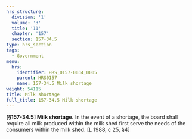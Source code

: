```yaml
---
hrs_structure:
  division: '1'
  volume: '3'
  title: '11'
  chapter: '157'
  section: 157-34.5
type: hrs_section
tags:
  - Government
menu:
  hrs:
    identifier: HRS_0157-0034_0005
    parent: HRS0157
    name: 157-34.5 Milk shortage
weight: 54115
title: Milk shortage
full_title: 157-34.5 Milk shortage
---
```

**[§157-34.5] Milk shortage.** In the event of a shortage, the board shall require all milk produced within the milk shed first serve the needs of the consumers within the milk shed. [L 1988, c 25, §4]